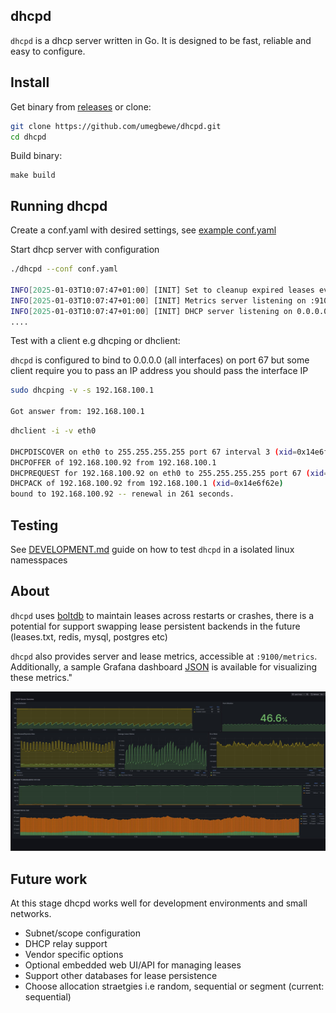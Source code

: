 ## dhcpd

`dhcpd` is a dhcp server written in Go. It is designed to be fast, reliable and easy to configure.

## Install

Get binary from [releases](https://github.com/umegbewe/dhcpd/releases) or clone:

```bash
git clone https://github.com/umegbewe/dhcpd.git
cd dhcpd
```

Build binary:
```
make build
```

## Running dhcpd
Create a conf.yaml with desired settings, see [example conf.yaml](https://github.com/umegbewe/dhcpd/blob/9c62c723f07d68aabbfd38e76c44ea0534d4c70d/conf.yaml)

Start dhcp server with configuration

```bash
./dhcpd --conf conf.yaml

INFO[2025-01-03T10:07:47+01:00] [INIT] Set to cleanup expired leases every 120 seconds 
INFO[2025-01-03T10:07:47+01:00] [INIT] Metrics server listening on :9100     
INFO[2025-01-03T10:07:47+01:00] [INIT] DHCP server listening on 0.0.0.0:67 (interface: eth0, IP: 192.168.100.1)
....
```

Test with a client e.g dhcping or dhclient:


`dhcpd` is configured to bind to 0.0.0.0 (all interfaces) on port 67 but some client require you to pass an IP address you should pass the interface IP

```bash
sudo dhcping -v -s 192.168.100.1

Got answer from: 192.168.100.1
```

```bash
dhclient -i -v eth0

DHCPDISCOVER on eth0 to 255.255.255.255 port 67 interval 3 (xid=0x14e6f62e)
DHCPOFFER of 192.168.100.92 from 192.168.100.1
DHCPREQUEST for 192.168.100.92 on eth0 to 255.255.255.255 port 67 (xid=0x2ef6e614)
DHCPACK of 192.168.100.92 from 192.168.100.1 (xid=0x14e6f62e)
bound to 192.168.100.92 -- renewal in 261 seconds.
```

## Testing
See [DEVELOPMENT.md](https://github.com/umegbewe/dhcpd/blob/fce86844b650f8a5d32d83b23cd4144a6176426f/DEVELOPMENT.md) guide on how to test ``dhcpd`` in a isolated linux namesspaces
<br>


## About
`dhcpd` uses [boltdb](https://github.com/etcd-io/bbolt) to maintain leases across restarts or crashes, there is a potential for support swapping lease persistent backends in the future (leases.txt, redis, mysql, postgres etc)
<br>

`dhcpd` also provides server and lease metrics, accessible at `:9100/metrics`. Additionally, a sample Grafana dashboard [JSON](https://github.com/umegbewe/dhcpd/blob/699c7546e35768876f2b3d40d43bfb46b5d5f612/grafana/%20dashboard.json) is available for visualizing these metrics."


<img src="https://github.com/umegbewe/dhcpd/blob/main/grafana/screenshot.png">

## Future work
At this stage dhcpd works well for development environments and small networks.

* Subnet/scope configuration
* DHCP relay support
* Vendor specific options
* Optional embedded web UI/API for managing leases
* Support other databases for lease persistence
* Choose allocation straetgies i.e random, sequential or segment (current: sequential)








